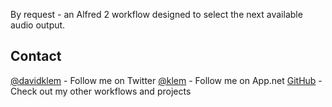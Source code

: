 By request - an Alfred 2 workflow designed to select the next available audio output.


Contact
-------
[@davidklem](http://twitter.com/davidklem) - Follow me on Twitter
[@klem](http://alpha.app.net/klem) - Follow me on App.net
[GitHub](https://github.com/dklem?tab=repositories) - Check out my other workflows and projects